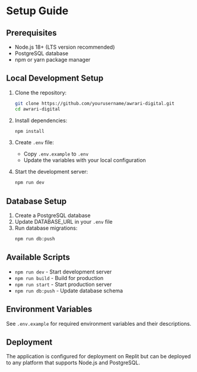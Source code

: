 # Setup Guide

## Prerequisites

- Node.js 18+ (LTS version recommended)
- PostgreSQL database
- npm or yarn package manager

## Local Development Setup

1. Clone the repository:
   ```bash
   git clone https://github.com/yourusername/awrari-digital.git
   cd awrari-digital
   ```

2. Install dependencies:
   ```bash
   npm install
   ```

3. Create `.env` file:
   - Copy `.env.example` to `.env`
   - Update the variables with your local configuration

4. Start the development server:
   ```bash
   npm run dev
   ```

## Database Setup

1. Create a PostgreSQL database
2. Update DATABASE_URL in your `.env` file
3. Run database migrations:
   ```bash
   npm run db:push
   ```

## Available Scripts

- `npm run dev` - Start development server
- `npm run build` - Build for production
- `npm run start` - Start production server
- `npm run db:push` - Update database schema

## Environment Variables

See `.env.example` for required environment variables and their descriptions.

## Deployment

The application is configured for deployment on Replit but can be deployed to any platform that supports Node.js and PostgreSQL.
